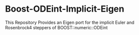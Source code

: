 # Boost-ODEint-Implicit-Eigen
This Repository Provides an Eigen port for the implicit Euler and Rosenbrock4 steppers of BOOST::numeric::ODEint
